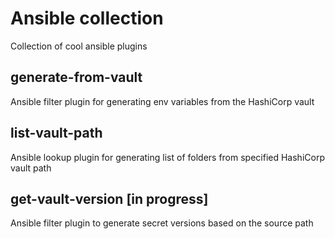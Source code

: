 # Ansible collection
Collection of cool ansible plugins

## generate-from-vault
Ansible filter plugin for generating env variables from the HashiCorp vault

## list-vault-path
Ansible lookup plugin for generating list of folders from specified HashiCorp vault path

## get-vault-version [in progress]
Ansible filter plugin to generate secret versions based on the source path